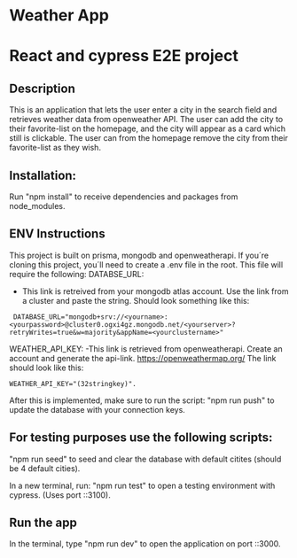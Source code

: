 # Weather App

# React and cypress E2E project

## Description
This is an application that lets the user enter a city in the search field and retrieves weather data from openweather API. The user can add the city to their favorite-list on the homepage, and the city will appear as a card which still is clickable. The user can from the homepage remove the city from their favorite-list as they wish. 


## Installation:
Run "npm install" to receive dependencies and packages from node_modules.

## ENV Instructions

This project is built on prisma, mongodb and openweatherapi. If you´re cloning this project, you´ll need to create a .env file in the root. This file will require the following:
DATABSE_URL:
- This link is retreived from your mongodb atlas account. Use the link from a cluster and paste the string. Should look something like this:



```
 DATABASE_URL="mongodb+srv://<yourname>:<yourpassword>@cluster0.ogxi4gz.mongodb.net/<yourserver>?retryWrites=true&w=majority&appName=<yourclustername>"
```
WEATHER_API_KEY:
-This link is retrieved from openweatherapi. Create an account and generate the api-link. https://openweathermap.org/
The link should look like this:
```
WEATHER_API_KEY="(32stringkey)".
```

After this is implemented, make sure to run the script: 
"npm run push" to update the database with your connection keys.

## For testing purposes use the following scripts: 
"npm run seed" to seed and clear the database with default citites (should be 4 default cities).

In a new terminal, run:
"npm run test" to open a testing environment with cypress. (Uses port ::3100).

## Run the app
In the terminal, type "npm run dev" to open the application on port ::3000.

